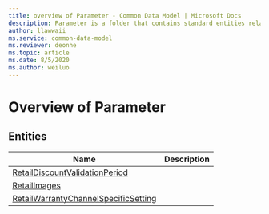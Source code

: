```yaml
---
title: overview of Parameter - Common Data Model | Microsoft Docs
description: Parameter is a folder that contains standard entities related to the Common Data Model.
author: llawwaii
ms.service: common-data-model
ms.reviewer: deonhe
ms.topic: article
ms.date: 8/5/2020
ms.author: weiluo
---
```


# Overview of Parameter


## Entities

|Name|Description|
|---|---|
|[RetailDiscountValidationPeriod](RetailDiscountValidationPeriod.md)||
|[RetailImages](RetailImages.md)||
|[RetailWarrantyChannelSpecificSetting](RetailWarrantyChannelSpecificSetting.md)||
